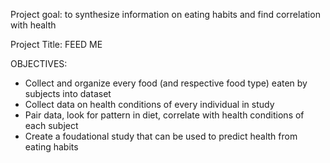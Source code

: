 Project goal: to synthesize information on eating habits and find correlation with health

Project Title: FEED ME

OBJECTIVES:
- Collect and organize every food (and respective food type) eaten by subjects into dataset
- Collect data on health conditions of every individual in study
- Pair data, look for pattern in diet, correlate with health conditions of each subject
- Create a foudational study that can be used to predict health from eating habits

